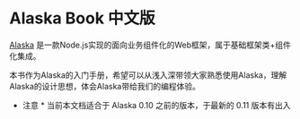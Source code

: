 # Alaska Book 中文版

[Alaska](https://github.com/maichong/alaska) 是一款Node.js实现的面向业务组件化的Web框架，属于基础框架类+组件化集成。

本书作为Alaska的入门手册，希望可以从浅入深带领大家熟悉使用Alaska，理解Alaska的设计思想，体会Alaska带给我们的编程体验。

* 注意 * 当前本文档适合于 Alaska 0.10 之前的版本，于最新的 0.11 版本有出入
